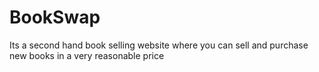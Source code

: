 # BookSwap
Its a second hand book selling website where you can sell and purchase new books in a very reasonable price
